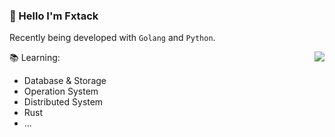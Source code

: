 ### 🥥 Hello I'm Fxtack

Recently being developed with `Golang` and `Python`.

<picture>
  <source
    srcset="https://github-readme-stats.vercel.app/api/top-langs/?username=fxtack&layout=compact&exclude_repo=weibo-spider&langs_count=8&theme=codeSTACKr"
    media="(prefers-color-scheme: dark)"
  />
  <source
    srcset="https://github-readme-stats.vercel.app/api/top-langs/?username=fxtack&layout=compact&exclude_repo=weibo-spider&langs_count=8"
    media="(prefers-color-scheme: light), (prefers-color-scheme: no-preference)"
  />
  <img align="right" src="https://github-readme-stats.vercel.app/api?username=fxtack&show_icons=true" />
</picture>


📚︎ Learning:
* Database & Storage
* Operation System
* Distributed System
* Rust
* ...
